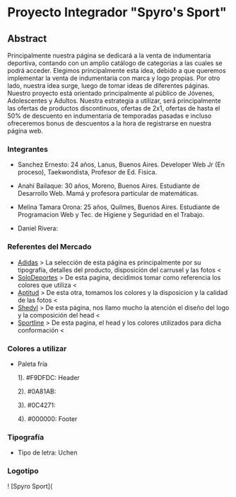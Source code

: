 # Proyecto Integrador "Spyro's Sport" #
## Abstract ##
Principalmente nuestra página se dedicará a la venta de indumentaria deportiva, contando con un amplio catálogo de categorias a las cuales se podrá acceder. Elegimos principalmente esta idea, debido a que queremos implementar la venta de indumentaria con marca  y logo propias. Por otro lado, nuestra idea surge, luego de tomar ideas de diferentes páginas. Nuestro proyecto está orientado principalmente al público de Jóvenes, Adolescentes y Adultos.
Nuestra estrategia a utilizar, será principalmente las ofertas de productos discontinuos, ofertas de 2x1, ofertas de hasta el 50% de descuento en indumentaria de temporadas pasadas e incluso ofreceremos bonus de descuentos a la hora de registrarse en nuestra página web.

### Integrantes ###
- Sanchez Ernesto: 24 años, Lanus, Buenos Aires.
Developer Web Jr (En proceso), Taekwondista, Profesor de Ed. Fisica.

- Anahí Bailaque:
30 años, Moreno, Buenos Aires.
Estudiante de Desarrollo Web. Mamá y profesora particular de matemáticas.

- Melina Tamara Orona:
25 años, Quilmes, Buenos Aires. 
Estudiante de Programacion Web y Tec. de Higiene y Seguridad en el Trabajo.

- Daniel Rivera:

### Referentes del Mercado ###
- [Adidas](https://www.adidas.com.ar) > La selección de esta página es principalmente por su tipografía, detalles del producto, disposición del carrusel y las fotos <
- [SoloDeportes](https://www.solodeportes.com.ar/?SID=78slgb90nscmrfqnlg2eotgctl) > De esta pagina, decidimos tomar como referencia los colores que utiliza <
- [Aptitud](https://aptitud.com.ar/) > De esta otra, tomamos los colores y la disposicion y la calidad de las fotos <
- [Shedyl](https://www.shedyl.com/) > De esta página, nos llamo mucho la atención el diseño del logo y la composición del head <
- [Sportline](https://www.sportline.com.ar/?gclid=CjwKCAjw87SHBhBiEiwAukSeUR42DhbzHFEgFQDve6DrvOlrSyAQZ3b7nlf4M_01x8N476mn16W5XBoCPsAQAvD_BwE) > De esta pagina, el head y los colores utilizados para dicha conformación <

### Colores a utilizar ### 
- Paleta fría 

  1). #F9DFDC: Header

  2). #0A81AB:

  3). #0C4271:

  4). #000000: Footer

### Tipografía ###
- Tipo de letra: Uchen

### Logotipo ### 
! [Spyro Sport](
